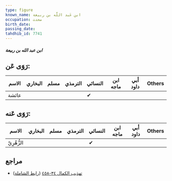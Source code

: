 ```yaml
---
type: figure
known_name: ابن عَبد اللَّه بن ربيعة
occupation: محدث
birth_date:
passing_date:
tahdhib_id: 7741
---
```

##### ابن عبد الله بن ربيعة

## رَوَى عَن:
| الاسم | البخاري | مسلم | الترمذي | النسائي | ابن ماجه | أبي داود | Others |
| ----- | ------- | ---- | ------- | ------- | -------- | -------- | ------ |
| عائشة |         |      |         | ✔       |          |          |        |
## رَوَى عَنه:
| الاسم       | البخاري | مسلم | الترمذي | النسائي | ابن ماجه | أبي داود | Others |
| ----------- | ------- | ---- | ------- | ------- | -------- | -------- | ------ |
| الزُّهْرِيّ |         |      |         | ✔       |          |          |        |
## مراجع
- [تهذيب الكمال ٣٤-٤٥٨](obsidian://open?vault=Tahdhib-al-Kamal&file=Figures/٧٧٤١-ابن%20عبد%20الله%20بن%20ربيعة) ([رابط الشاملة](https://shamela.ws/book/3722/18575))